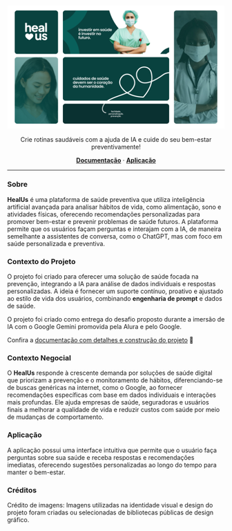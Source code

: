 <img src="https://github.com/giovxna/heal-us/blob/main/assets/images/capa-heal-us.png">

<p align="center">
Crie rotinas saudáveis com a ajuda de IA e cuide do seu bem-estar preventivamente!
</p>

<p align="center">
  <a href="#"><strong>Documentação</strong></a> ·
  <a href="#"><strong>Aplicação</strong></a> 
</p>       

<hr>

### Sobre  
**HealUs** é uma plataforma de saúde preventiva que utiliza inteligência artificial avançada para analisar hábitos de vida, como alimentação, sono e atividades físicas, oferecendo recomendações personalizadas para promover bem-estar e prevenir problemas de saúde futuros. A plataforma permite que os usuários façam perguntas e interajam com a IA, de maneira semelhante a assistentes de conversa, como o ChatGPT, mas com foco em saúde personalizada e preventiva.

### Contexto do Projeto  
O projeto foi criado para oferecer uma solução de saúde focada na prevenção, integrando a IA para análise de dados individuais e respostas personalizadas. A ideia é fornecer um suporte contínuo, proativo e ajustado ao estilo de vida dos usuários, combinando **engenharia de prompt** e dados de saúde.

O projeto foi criado como entrega do desafio proposto durante a imersão de IA com o Google Gemini promovida pela Alura e pelo Google.

Confira a [documentação com detalhes e construção do projeto](LINK) 👀

### Contexto Negocial  
O **HealUs** responde à crescente demanda por soluções de saúde digital que priorizam a prevenção e o monitoramento de hábitos, diferenciando-se de buscas genéricas na internet, como o Google, ao fornecer recomendações específicas com base em dados individuais e interações mais profundas. Ele ajuda empresas de saúde, seguradoras e usuários finais a melhorar a qualidade de vida e reduzir custos com saúde por meio de mudanças de comportamento.

### Aplicação  
A aplicação possui uma interface intuitiva que permite que o usuário faça perguntas sobre sua saúde e receba respostas e recomendações imediatas, oferecendo sugestões personalizadas ao longo do tempo para manter o bem-estar. 

### Créditos  
Crédito de imagens: Imagens utilizadas na identidade visual e design do projeto foram criadas ou selecionadas de bibliotecas públicas de design gráfico.
